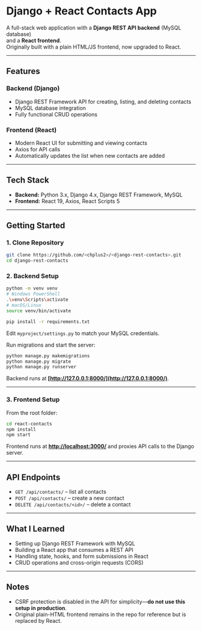 # Django + React Contacts App

A full-stack web application with a **Django REST API backend** (MySQL database)  
and a **React frontend**.  
Originally built with a plain HTML/JS frontend, now upgraded to React.

---

## Features

### Backend (Django)
- Django REST Framework API for creating, listing, and deleting contacts
- MySQL database integration
- Fully functional CRUD operations

### Frontend (React)
- Modern React UI for submitting and viewing contacts
- Axios for API calls
- Automatically updates the list when new contacts are added

---

## Tech Stack
- **Backend:** Python 3.x, Django 4.x, Django REST Framework, MySQL  
- **Frontend:** React 19, Axios, React Scripts 5

---

## Getting Started

### 1. Clone Repository
```bash
git clone https://github.com/<chplus2>/<django-rest-contacts>.git
cd django-rest-contacts
````

### 2. Backend Setup

```bash
python -m venv venv
# Windows PowerShell
.\venv\Scripts\activate
# macOS/Linux
source venv/bin/activate

pip install -r requirements.txt
```

Edit `myproject/settings.py` to match your MySQL credentials.

Run migrations and start the server:

```bash
python manage.py makemigrations
python manage.py migrate
python manage.py runserver
```

Backend runs at **[http://127.0.0.1:8000/](http://127.0.0.1:8000/)**.

---

### 3. Frontend Setup

From the root folder:

```bash
cd react-contacts
npm install
npm start
```

Frontend runs at **[http://localhost:3000/](http://localhost:3000/)** and proxies API calls to the Django server.

---

## API Endpoints

* `GET /api/contacts/` – list all contacts
* `POST /api/contacts/` – create a new contact
* `DELETE /api/contacts/<id>/` – delete a contact

---

## What I Learned

* Setting up Django REST Framework with MySQL
* Building a React app that consumes a REST API
* Handling state, hooks, and form submissions in React
* CRUD operations and cross-origin requests (CORS)

---

## Notes

* CSRF protection is disabled in the API for simplicity—**do not use this setup in production**.
* Original plain-HTML frontend remains in the repo for reference but is replaced by React.
